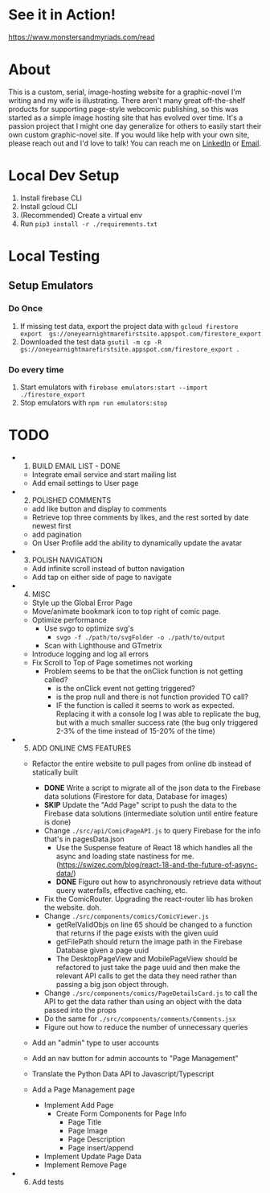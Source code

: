 # See it in Action!

https://www.monstersandmyriads.com/read

# About

This is a custom, serial, image-hosting website for a graphic-novel I'm writing and my wife is illustrating. There aren't many great off-the-shelf products for supporting page-style webcomic publishing, so this was started as a simple image hosting site that has evolved over time. It's a passion project that I might one day generalize for others to easily start their own custom graphic-novel site. If you would like help with your own site, please reach out and I'd love to talk! You can reach me on [LinkedIn](https://www.linkedin.com/in/nathaneharris/) or [Email](mailto:harrihaven2@gmail.com).

# Local Dev Setup

1. Install firebase CLI
2. Install gcloud CLI
3. (Recommended) Create a virtual env
4. Run `pip3 install -r ./requirements.txt`

# Local Testing

## Setup Emulators

### Do Once

1. If missing test data, export the project data with `gcloud firestore export  gs://oneyearnightmarefirstsite.appspot.com/firestore_export`
2. Downloaded the test data `gsutil -m cp -R gs://oneyearnightmarefirstsite.appspot.com/firestore_export .`

### Do every time

1. Start emulators with `firebase emulators:start --import ./firestore_export`
2. Stop emulators with `npm run emulators:stop`

# TODO

- 1. BUILD EMAIL LIST - DONE

  - Integrate email service and start mailing list
  - Add email settings to User page

- 2. POLISHED COMMENTS

  - add like button and display to comments
  - Retrieve top three comments by likes, and the rest sorted by date newest first
  - add pagination
  - On User Profile add the ability to dynamically update the avatar

- 3. POLISH NAVIGATION

  - Add infinite scroll instead of button navigation
  - Add tap on either side of page to navigate

- 4. MISC

  - Style up the Global Error Page
  - Move/animate bookmark icon to top right of comic page.
  - Optimize performance
    - Use svgo to optimize svg's
      - `svgo -f ./path/to/svgFolder -o ./path/to/output`
    - Scan with Lighthouse and GTmetrix
  - Introduce logging and log all errors
  - Fix Scroll to Top of Page sometimes not working
    - Problem seems to be that the onClick function is not getting called?
      - is the onClick event not getting triggered?
      - is the prop null and there is not function provided TO call?
      - IF the function is called it seems to work as expected. Replacing it with a console log I was able to replicate the bug, but with a much smaller success rate (the bug only triggered 2-3% of the time instead of 15-20% of the time)

- 5. ADD ONLINE CMS FEATURES

  - Refactor the entire website to pull pages from online db instead of statically built

    - **DONE** Write a script to migrate all of the json data to the Firebase data solutions (Firestore for data, Database for images)
    - **SKIP** Update the "Add Page" script to push the data to the Firebase data solutions (intermediate solution until entire feature is done)
    - Change `./src/api/ComicPageAPI.js` to query Firebase for the info that's in pagesData.json
      - Use the Suspense feature of React 18 which handles all the async and loading state nastiness for me. (https://swizec.com/blog/react-18-and-the-future-of-async-data/)
      - **DONE** Figure out how to asynchronously retrieve data without query waterfalls, effective caching, etc.
    - Fix the ComicRouter. Upgrading the react-router lib has broken the website. doh.
    - Change `./src/components/comics/ComicViewer.js`
      - getRelValidObjs on line 65 should be changed to a function that returns if the page exists with the given uuid
      - getFilePath should return the image path in the Firebase Database given a page uuid
      - The DesktopPageView and MobilePageView should be refactored to just take the page uuid and then make the relevant API calls to get the data they need rather than passing a big json object through.
    - Change `./src/components/comics/PageDetailsCard.js` to call the API to get the data rather than using an object with the data passed into the props
    - Do the same for `./src/components/comments/Comments.jsx`
    - Figure out how to reduce the number of unnecessary queries

  - Add an "admin" type to user accounts
  - Add an nav button for admin accounts to "Page Management"
  - Translate the Python Data API to Javascript/Typescript
  - Add a Page Management page
    - Implement Add Page
      - Create Form Components for Page Info
        - Page Title
        - Page Image
        - Page Description
        - Page insert/append
    - Implement Update Page Data
    - Implement Remove Page

- 6. Add tests
